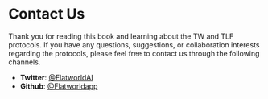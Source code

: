 # Contact Us

Thank you for reading this book and learning about the TW and TLF protocols. If you have any questions, suggestions, or collaboration interests regarding the protocols, please feel free to contact us through the following channels.

- **Twitter**: [@FlatworldAI](https://x.com/FlatworldAI)
- **Github**: [@Flatworldapp](https://github.com/Flatworldapp)
